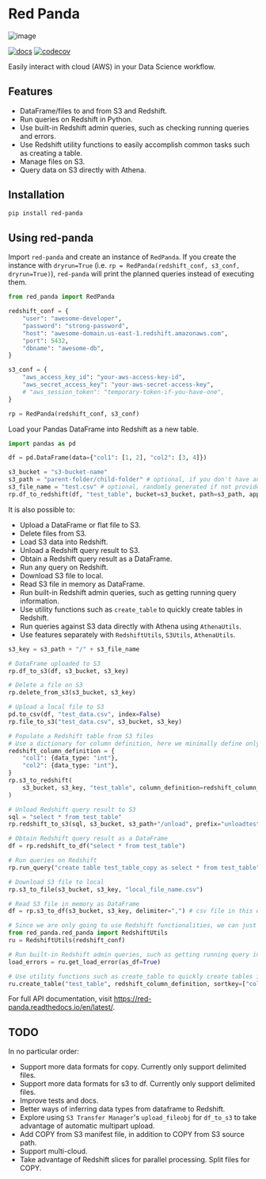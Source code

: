 # Red Panda

![image](https://raw.githubusercontent.com/jucyai/red-panda/master/artwork/logo.jpg)

[![docs](https://readthedocs.org/projects/red-panda/badge/?version=dev)](https://red-panda.readthedocs.io/en/dev/?badge=dev)
[![codecov](https://codecov.io/gh/jucyai/red-panda/branch/dev/graph/badge.svg)](https://codecov.io/gh/jucyai/red-panda)

Easily interact with cloud (AWS) in your Data Science workflow.

## Features

- DataFrame/files to and from S3 and Redshift.
- Run queries on Redshift in Python.
- Use built-in Redshift admin queries, such as checking running queries and errors.
- Use Redshift utility functions to easily accomplish common tasks such as creating a table.
- Manage files on S3.
- Query data on S3 directly with Athena.

## Installation

```sh
pip install red-panda
```

## Using red-panda

Import `red-panda` and create an instance of `RedPanda`. If you create the instance with `dryrun=True` (i.e. `rp = RedPanda(redshift_conf, s3_conf, dryrun=True)`), `red-panda` will print the planned queries instead of executing them.

```python
from red_panda import RedPanda

redshift_conf = {
    "user": "awesome-developer",
    "password": "strong-password",
    "host": "awesome-domain.us-east-1.redshift.amazonaws.com",
    "port": 5432,
    "dbname": "awesome-db",
}

s3_conf = {
    "aws_access_key_id": "your-aws-access-key-id",
    "aws_secret_access_key": "your-aws-secret-access-key",
    # "aws_session_token": "temporary-token-if-you-have-one",
}

rp = RedPanda(redshift_conf, s3_conf)
```

Load your Pandas DataFrame into Redshift as a new table.

```python
import pandas as pd

df = pd.DataFrame(data={"col1": [1, 2], "col2": [3, 4]})

s3_bucket = "s3-bucket-name"
s3_path = "parent-folder/child-folder" # optional, if you don't have any sub folders
s3_file_name = "test.csv" # optional, randomly generated if not provided
rp.df_to_redshift(df, "test_table", bucket=s3_bucket, path=s3_path, append=False)
```

It is also possible to:

- Upload a DataFrame or flat file to S3.
- Delete files from S3.
- Load S3 data into Redshift.
- Unload a Redshift query result to S3.
- Obtain a Redshift query result as a DataFrame.
- Run any query on Redshift.
- Download S3 file to local.
- Read S3 file in memory as DataFrame.
- Run built-in Redshift admin queries, such as getting running query information.
- Use utility functions such as `create_table` to quickly create tables in Redshift.
- Run queries against S3 data directly with Athena using `AthenaUtils`.
- Use features separately with `RedshiftUtils`, `S3Utils`, `AthenaUtils`.

```python
s3_key = s3_path + "/" + s3_file_name

# DataFrame uploaded to S3
rp.df_to_s3(df, s3_bucket, s3_key)

# Delete a file on S3
rp.delete_from_s3(s3_bucket, s3_key)

# Upload a local file to S3
pd.to_csv(df, "test_data.csv", index=False)
rp.file_to_s3("test_data.csv", s3_bucket, s3_key)

# Populate a Redshift table from S3 files
# Use a dictionary for column definition, here we minimally define only data_type
redshift_column_definition = {
    "col1": {data_type: "int"},
    "col2": {data_type: "int"},
}
rp.s3_to_redshift(
    s3_bucket, s3_key, "test_table", column_definition=redshift_column_definition
)

# Unload Redshift query result to S3
sql = "select * from test_table"
rp.redshift_to_s3(sql, s3_bucket, s3_path+"/unload", prefix="unloadtest_")

# Obtain Redshift query result as a DataFrame
df = rp.redshift_to_df("select * from test_table")

# Run queries on Redshift
rp.run_query("create table test_table_copy as select * from test_table")

# Download S3 file to local
rp.s3_to_file(s3_bucket, s3_key, "local_file_name.csv")

# Read S3 file in memory as DataFrame
df = rp.s3_to_df(s3_bucket, s3_key, delimiter=",") # csv file in this example

# Since we are only going to use Redshift functionalities, we can just use RedshiftUtils
from red_panda.red_panda import RedshiftUtils
ru = RedshiftUtils(redshift_conf)

# Run built-in Redshift admin queries, such as getting running query information
load_errors = ru.get_load_error(as_df=True)

# Use utility functions such as create_table to quickly create tables in Redshift
ru.create_table("test_table", redshift_column_definition, sortkey=["col2"], drop_first=True)
```

For full API documentation, visit <https://red-panda.readthedocs.io/en/latest/>.

## TODO

In no particular order:

- Support more data formats for copy. Currently only support delimited files.
- Support more data formats for s3 to df. Currently only support delimited files.
- Improve tests and docs.
- Better ways of inferring data types from dataframe to Redshift.
- Explore using `S3 Transfer Manager`'s `upload_fileobj` for `df_to_s3` to take advantage of automatic multipart upload.
- Add COPY from S3 manifest file, in addition to COPY from S3 source path.
- Support multi-cloud.
- Take advantage of Redshift slices for parallel processing. Split files for COPY.
